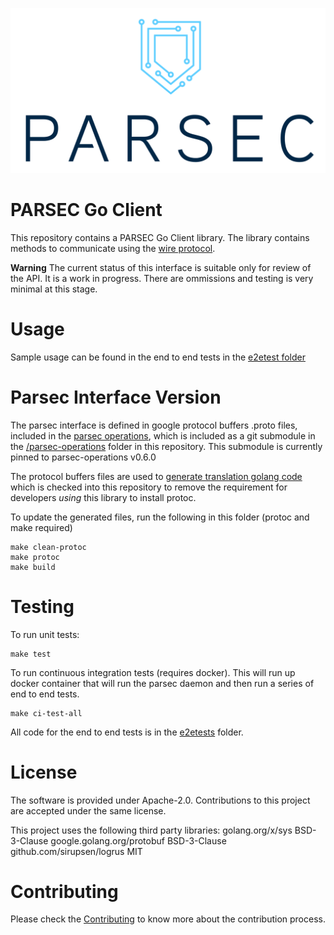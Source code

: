 <!--
  -- Copyright 2021 Contributors to the Parsec project.
  -- SPDX-License-Identifier: Apache-2.0

  --
  -- Licensed under the Apache License, Version 2.0 (the "License"); you may
  -- not use this file except in compliance with the License.
  -- You may obtain a copy of the License at
  --
  -- http://www.apache.org/licenses/LICENSE-2.0
  --
  -- Unless required by applicable law or agreed to in writing, software
  -- distributed under the License is distributed on an "AS IS" BASIS, WITHOUT
  -- WARRANTIES OR CONDITIONS OF ANY KIND, either express or implied.
  -- See the License for the specific language governing permissions and
  -- limitations under the License.
--->

![PARSEC logo](./parsec-logo.png)
# PARSEC Go Client

This repository contains a PARSEC Go Client library.
The library contains methods to communicate using the [wire protocol](https://parallaxsecond.github.io/parsec-book/parsec_client/wire_protocol.html).

**Warning** The current status of this interface is suitable only for review of the API.  It is a work in progress.  There are ommissions and testing is very minimal at this stage.

# Usage

Sample usage can be found in the end to end tests in the [e2etest folder](./e2etest)

# Parsec Interface Version

The parsec interface is defined in google protocol buffers .proto files, included in the [parsec operations](https://github.com/parallaxsecond/parsec-operations), which is included as a git submodule in the [/parsec-operations](./parsec-operations) folder in this repository.  This submodule is currently pinned to parsec-operations v0.6.0

The protocol buffers files are used to [generate translation golang code](./interface/operations) which is checked into this repository to remove the requirement for developers *using* this library to install protoc.

To update the generated files, run the following in this folder (protoc and make required)

```
make clean-protoc
make protoc
make build
```

# Testing

To run unit tests:

```
make test
```

To run continuous integration tests (requires docker).  This will run up docker container that will run the parsec daemon and then run a series of end to end tests.  

``` 
make ci-test-all
```

All code for the end to end tests is in the [e2etests](./e2etests) folder.

# License

The software is provided under Apache-2.0. Contributions to this project are accepted under the same license.

This project uses the following third party libraries:
golang.org/x/sys BSD-3-Clause
google.golang.org/protobuf BSD-3-Clause
github.com/sirupsen/logrus MIT


# Contributing

Please check the [Contributing](CONTRIBUTING.md) to know more about the contribution process.
